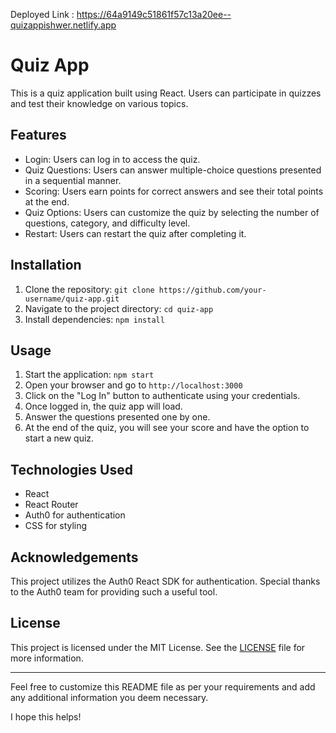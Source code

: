 
Deployed Link : https://64a9149c51861f57c13a20ee--quizappishwer.netlify.app

# Quiz App

This is a quiz application built using React. Users can participate in quizzes and test their knowledge on various topics.

## Features

- Login: Users can log in to access the quiz.
- Quiz Questions: Users can answer multiple-choice questions presented in a sequential manner.
- Scoring: Users earn points for correct answers and see their total points at the end.
- Quiz Options: Users can customize the quiz by selecting the number of questions, category, and difficulty level.
- Restart: Users can restart the quiz after completing it.

## Installation

1. Clone the repository: `git clone https://github.com/your-username/quiz-app.git`
2. Navigate to the project directory: `cd quiz-app`
3. Install dependencies: `npm install`

## Usage

1. Start the application: `npm start`
2. Open your browser and go to `http://localhost:3000`
3. Click on the "Log In" button to authenticate using your credentials.
4. Once logged in, the quiz app will load.
5. Answer the questions presented one by one.
6. At the end of the quiz, you will see your score and have the option to start a new quiz.

## Technologies Used

- React
- React Router
- Auth0 for authentication
- CSS for styling

## Acknowledgements

This project utilizes the Auth0 React SDK for authentication. Special thanks to the Auth0 team for providing such a useful tool.

## License

This project is licensed under the MIT License. See the [LICENSE](./LICENSE) file for more information.

---

Feel free to customize this README file as per your requirements and add any additional information you deem necessary.

I hope this helps!

